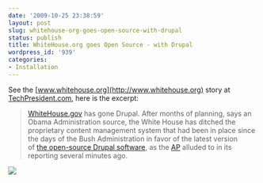 ```yaml
---
date: '2009-10-25 23:38:59'
layout: post
slug: whitehouse-org-goes-open-source-with-drupal
status: publish
title: WhiteHouse.org goes Open Source - with Drupal
wordpress_id: '939'
categories:
- Installation
---
```


See the [www.whitehouse.org](http://www.whitehouse.org) story at [TechPresident.com](http://techpresident.com/blog-entry/whitehousegov-goes-drupal), here is the excerpt:


> [WhiteHouse.gov](http://www.whitehouse.gov/) has gone Drupal. After months of planning, says an Obama Administration source, the White House has ditched the proprietary content management system that had been in place since the days of the Bush Administration in favor of the latest version of [the open-source Drupal software](http://drupal.org/), as the [AP](http://news.yahoo.com/s/ap/20091024/ap_on_go_pr_wh/us_obama_web_site_1) alluded to in its reporting several minutes ago.


![](http://techpresident.com/files/img_whitehouse_drupal.gif)
